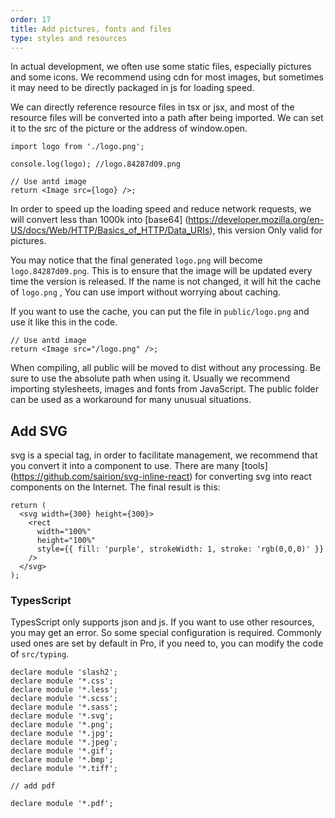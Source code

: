 ```yaml
---
order: 17
title: Add pictures, fonts and files
type: styles and resources
---
```


In actual development, we often use some static files, especially pictures and some icons. We recommend using cdn for most images, but sometimes it may need to be directly packaged in js for loading speed.

We can directly reference resource files in tsx or jsx, and most of the resource files will be converted into a path after being imported. We can set it to the src of the picture or the address of window.open.

```tsx
import logo from './logo.png';

console.log(logo); //logo.84287d09.png

// Use antd image
return <Image src={logo} />;
```

In order to speed up the loading speed and reduce network requests, we will convert less than 1000k into [base64] (https://developer.mozilla.org/en-US/docs/Web/HTTP/Basics_of_HTTP/Data_URIs), this version Only valid for pictures.

You may notice that the final generated `logo.png` will become `logo.84287d09.png`. This is to ensure that the image will be updated every time the version is released. If the name is not changed, it will hit the cache of `logo.png` , You can use import without worrying about caching.

If you want to use the cache, you can put the file in `public/logo.png` and use it like this in the code.

```tsx
// Use antd image
return <Image src="/logo.png" />;
```

When compiling, all public will be moved to dist without any processing. Be sure to use the absolute path when using it. Usually we recommend importing stylesheets, images and fonts from JavaScript. The public folder can be used as a workaround for many unusual situations.

## Add SVG

svg is a special tag, in order to facilitate management, we recommend that you convert it into a component to use. There are many [tools] (https://github.com/sairion/svg-inline-react) for converting svg into react components on the Internet. The final result is this:

```tsx
return (
  <svg width={300} height={300}>
    <rect
      width="100%"
      height="100%"
      style={{ fill: 'purple', strokeWidth: 1, stroke: 'rgb(0,0,0)' }}
    />
  </svg>
);
```

### TypesScript

TypesScript only supports json and js. If you want to use other resources, you may get an error. So some special configuration is required. Commonly used ones are set by default in Pro, if you need to, you can modify the code of `src/typing`.

```tsx
declare module 'slash2';
declare module '*.css';
declare module '*.less';
declare module '*.scss';
declare module '*.sass';
declare module '*.svg';
declare module '*.png';
declare module '*.jpg';
declare module '*.jpeg';
declare module '*.gif';
declare module '*.bmp';
declare module '*.tiff';

// add pdf

declare module '*.pdf';
```
